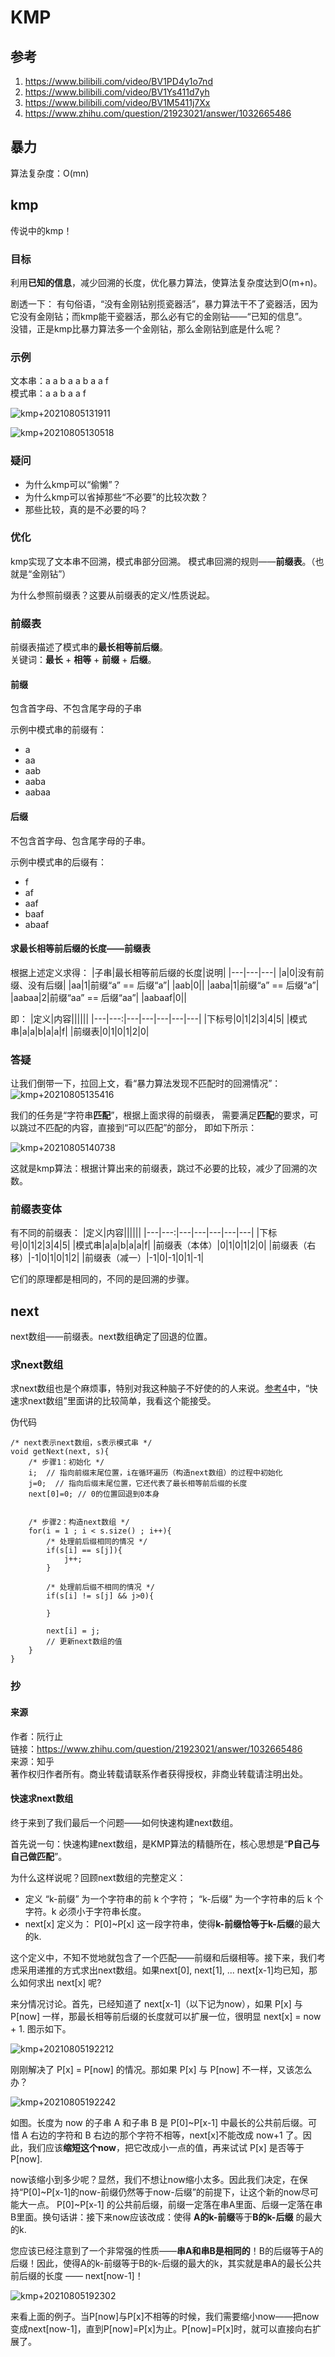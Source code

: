 # KMP

## 参考
1. https://www.bilibili.com/video/BV1PD4y1o7nd
2. https://www.bilibili.com/video/BV1Ys411d7yh
3. https://www.bilibili.com/video/BV1M5411j7Xx
4. https://www.zhihu.com/question/21923021/answer/1032665486

## 暴力
算法复杂度：O(mn)

## kmp
传说中的kmp！
### 目标
利用**已知的信息**，减少回溯的长度，优化暴力算法，使算法复杂度达到O(m+n)。

剧透一下：
有句俗语，“没有金刚钻别揽瓷器活”，暴力算法干不了瓷器活，因为它没有金刚钻；而kmp能干瓷器活，那么必有它的金刚钻——“已知的信息”。  
没错，正是kmp比暴力算法多一个金刚钻，那么金刚钻到底是什么呢？

### 示例
文本串：a a b a a b a a f  
模式串：a a b a a f

![kmp+20210805131911](https://i.loli.net/2021/08/05/9XtS5hYvfbV6ijn.png)

![kmp+20210805130518](https://i.loli.net/2021/08/05/KV6f85JC2TGMZb9.png)

### 疑问
* 为什么kmp可以“偷懒”？
* 为什么kmp可以省掉那些“不必要”的比较次数？
* 那些比较，真的是不必要的吗？

### 优化
kmp实现了文本串不回溯，模式串部分回溯。
模式串回溯的规则——**前缀表**。（也就是“金刚钻”）

为什么参照前缀表？这要从前缀表的定义/性质说起。

### 前缀表
前缀表描述了模式串的**最长相等前后缀**。  
关键词：**最长** + **相等** + **前缀** + **后缀**。

#### 前缀
包含首字母、不包含尾字母的子串

示例中模式串的前缀有：
* a
* aa
* aab
* aaba
* aabaa

#### 后缀
不包含首字母、包含尾字母的子串。

示例中模式串的后缀有：
* f
* af
* aaf
* baaf
* abaaf

#### 求最长相等前后缀的长度——前缀表
根据上述定义求得：
|子串|最长相等前后缀的长度|说明|
|---|---|---|
|a|0|没有前缀、没有后缀|
|aa|1|前缀“a” == 后缀“a”|
|aab|0||
|aaba|1|前缀“a” == 后缀“a”|
|aabaa|2|前缀“aa” == 后缀“aa”|
|aabaaf|0||

即：
|定义|内容||||||
|---|---:|---|---|---|---|---|
|下标号|0|1|2|3|4|5|
|模式串|a|a|b|a|a|f|
|前缀表|0|1|0|1|2|0|

### 答疑
让我们倒带一下，拉回上文，看“暴力算法发现不匹配时的回溯情况”：
![kmp+20210805135416](https://i.loli.net/2021/08/05/DuS2PVbQlyGo6it.png)

我们的任务是“字符串**匹配**”，根据上面求得的前缀表，
需要满足**匹配**的要求，可以跳过不匹配的内容，直接到“可以匹配”的部分，
即如下所示：

![kmp+20210805140738](https://i.loli.net/2021/08/05/dLy7UX82jCNigGF.png)

这就是kmp算法：根据计算出来的前缀表，跳过不必要的比较，减少了回溯的次数。

### 前缀表变体
有不同的前缀表：
|定义|内容||||||
|---|---:|---|---|---|---|---|
|下标号|0|1|2|3|4|5|
|模式串|a|a|b|a|a|f|
|前缀表（本体）|0|1|0|1|2|0|
|前缀表（右移）|-1|0|1|0|1|2|
|前缀表（减一）|-1|0|-1|0|1|-1|

它们的原理都是相同的，不同的是回溯的步骤。


## next
next数组——前缀表。next数组确定了回退的位置。
### 求next数组
求next数组也是个麻烦事，特别对我这种脑子不好使的的人来说。[参考4](#参考)中，“快速求next数组”里面讲的比较简单，我看这个能接受。

伪代码
```
/* next表示next数组，s表示模式串 */
void getNext(next, s){
    /* 步骤1：初始化 */
    i;  // 指向前缀末尾位置，i在循环遍历（构造next数组）的过程中初始化
    j=0;  // 指向后缀末尾位置，它还代表了最长相等前后缀的长度
    next[0]=0; // 0的位置回退到0本身
    

    /* 步骤2：构造next数组 */
    for(i = 1 ; i < s.size() ; i++){
        /* 处理前后缀相同的情况 */
        if(s[i] == s[j]){
            j++;
        }

        /* 处理前后缀不相同的情况 */
        if(s[i] != s[j] && j>0){

        }

        next[i] = j;
        // 更新next数组的值
    }
}
```

### 抄
#### 来源
作者：阮行止  
链接：https://www.zhihu.com/question/21923021/answer/1032665486  
来源：知乎  
著作权归作者所有。商业转载请联系作者获得授权，非商业转载请注明出处。  

#### 快速求next数组
终于来到了我们最后一个问题——如何快速构建next数组。

首先说一句：快速构建next数组，是KMP算法的精髓所在，核心思想是“**P自己与自己做匹配**”。

为什么这样说呢？回顾next数组的完整定义：
* 定义 “k-前缀” 为一个字符串的前 k 个字符； “k-后缀” 为一个字符串的后 k 个字符。k 必须小于字符串长度。
* next\[x] 定义为： P\[0]~P\[x] 这一段字符串，使得**k-前缀恰等于k-后缀**的最大的k.
 
这个定义中，不知不觉地就包含了一个匹配——前缀和后缀相等。接下来，我们考虑采用递推的方式求出next数组。如果next\[0], next\[1], ... next\[x-1]均已知，那么如何求出 next\[x] 呢?

来分情况讨论。首先，已经知道了 next\[x-1]（以下记为now），如果 P\[x] 与 P\[now] 一样，那最长相等前后缀的长度就可以扩展一位，很明显 next\[x] = now + 1. 图示如下。

![kmp+20210805192212](https://i.loli.net/2021/08/05/Kiag6FfU8dwuIGr.png)

刚刚解决了 P\[x] = P\[now] 的情况。那如果 P\[x] 与 P\[now] 不一样，又该怎么办？

![kmp+20210805192242](https://i.loli.net/2021/08/05/kF3hAolJsuCWYdP.png)

如图。长度为 now 的子串 A 和子串 B 是 P\[0]~P\[x-1] 中最长的公共前后缀。可惜 A 右边的字符和 B 右边的那个字符不相等，next\[x]不能改成 now+1 了。因此，我们应该**缩短这个now**，把它改成小一点的值，再来试试 P\[x] 是否等于 P\[now].

now该缩小到多少呢？显然，我们不想让now缩小太多。因此我们决定，在保持“P\[0]~P\[x-1]的now-前缀仍然等于now-后缀”的前提下，让这个新的now尽可能大一点。 P\[0]~P\[x-1] 的公共前后缀，前缀一定落在串A里面、后缀一定落在串B里面。换句话讲：接下来now应该改成：使得 **A的k-前缀**等于**B的k-后缀** 的最大的k.

您应该已经注意到了一个非常强的性质——**串A和串B是相同的**！B的后缀等于A的后缀！因此，使得A的k-前缀等于B的k-后缀的最大的k，其实就是串A的最长公共前后缀的长度 —— next\[now-1]！

![kmp+20210805192302](https://i.loli.net/2021/08/05/DPKbsVqxiBOIrlW.png)

来看上面的例子。当P\[now]与P\[x]不相等的时候，我们需要缩小now——把now变成next\[now-1]，直到P\[now]=P\[x]为止。P\[now]=P\[x]时，就可以直接向右扩展了。
